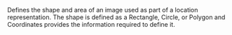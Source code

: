 Defines the shape and area of an image used as part of a location representation. The shape is defined as a Rectangle, Circle, or Polygon and Coordinates provides the information required to define it.
